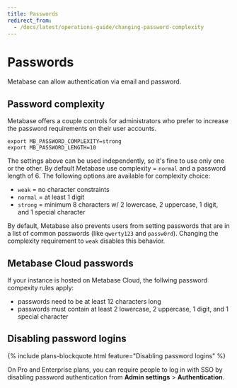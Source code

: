 ```yaml
---
title: Passwords
redirect_from:
  - /docs/latest/operations-guide/changing-password-complexity
---
```


# Passwords

Metabase can allow authentication via email and password.

## Password complexity

Metabase offers a couple controls for administrators who prefer to increase the password requirements on their user accounts.

    export MB_PASSWORD_COMPLEXITY=strong
    export MB_PASSWORD_LENGTH=10

The settings above can be used independently, so it's fine to use only one or the other. By default Metabase use complexity = `normal` and a password length of 6. The following options are available for complexity choice:

- `weak` = no character constraints
- `normal` = at least 1 digit
- `strong` = minimum 8 characters w/ 2 lowercase, 2 uppercase, 1 digit, and 1 special character

By default, Metabase also prevents users from setting passwords that are in a list of common passwords (like `qwerty123` and
`passw0rd`). Changing the complexity requirement to `weak` disables this behavior.

## Metabase Cloud passwords

If your instance is hosted on Metabase Cloud, the follwing password compexity rules apply:
- passwords need to be at least 12 characters long
- passwords must contain at least 2 lowercase, 2 uppercase, 1 digit, and 1 special character

## Disabling password logins

{% include plans-blockquote.html feature="Disabling password logins" %}

On Pro and Enterprise plans, you can require people to log in with SSO by disabling password authentication from **Admin settings** > **Authentication**.
